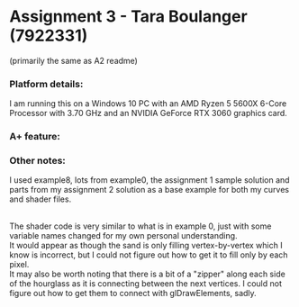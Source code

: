 # Assignment 3 - Tara Boulanger (7922331)
(primarily the same as A2 readme)
### Platform details:
I am running this on a Windows 10 PC with an AMD Ryzen 5 5600X 6-Core  Processor with 3.70 GHz and an NVIDIA GeForce RTX 3060 graphics card.

### A+ feature:


### Other notes:
I used example8, lots from example0, the assignment 1 sample solution and parts from my assignment 2 solution as a base example for both my curves and shader files.

<br> The shader code is very similar to what is in example 0, just with some variable names changed for my own personal understanding. 
<br> It would appear as though the sand is only filling vertex-by-vertex which I know is incorrect, but I could not figure out how to get it to fill only by each pixel.
<br> It may also be worth noting that there is a bit of a "zipper" along each side of the hourglass as it is connecting between the next vertices. I could not figure out how to get them to connect with glDrawElements, sadly.